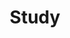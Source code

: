 ---
layout: post
title: Study
slug: study
discription: >
    AI와 여러 내용들을 정리 및 숙지하기 위한 카테고리입니다.
sitemap: false
---
